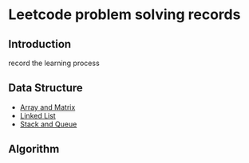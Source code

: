 # Leetcode problem solving records
## Introduction
record the learning process
## Data Structure
- [Array and Matrix](/Data%20Structure/Array%20and%20Matrix.md)
- [Linked List](/Data%20Structure/Linked%List.md)
- [Stack and Queue](/Data%20Structure/Stack%20and%20Queue.md)
## Algorithm
